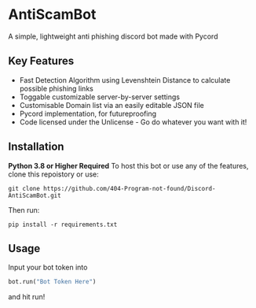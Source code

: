 # AntiScamBot
 A simple, lightweight anti phishing discord bot made with Pycord
 
## Key Features
* Fast Detection Algorithm using Levenshtein Distance to calculate possible phishing links
* Toggable customizable server-by-server settings
* Customisable Domain list via an easily editable JSON file
* Pycord implementation, for futureproofing
* Code licensed under the Unlicense - Go do whatever you want with it!

## Installation
**Python 3.8 or Higher Required**
To host this bot or use any of the features, clone this repoistory or use:
```
git clone https://github.com/404-Program-not-found/Discord-AntiScamBot.git
```

Then run:
```
pip install -r requirements.txt
```

## Usage
Input your bot token into
```py
bot.run("Bot Token Here")
```
and hit run!
